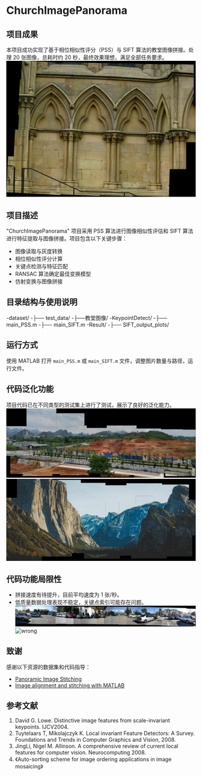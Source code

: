 # ChurchImagePanorama

## 项目成果
本项目成功实现了基于相位相似性评分（PSS）与 SIFT 算法的教堂图像拼接。处理 20 张图像，总耗时约 20 秒，最终效果理想，满足全部任务要求。
![wrong](./result/result_new1.jpg "Image Title")
## 项目描述
"ChurchImagePanorama" 项目采用 PSS 算法进行图像相似性评估和 SIFT 算法进行特征提取与图像拼接。项目包含以下关键步骤：
- 图像读取与灰度转换
- 相位相似性评分计算
- 关键点检测与特征匹配
- RANSAC 算法确定最佳变换模型
- 仿射变换与图像拼接

## 目录结构与使用说明
-dataset/
-├── test_data/
-├──教堂图像/
-KeypointDetect/
-├── main_PSS.m
-├── main_SIFT.m
-Result/
-├── SIFT_output_plots/

## 运行方式
使用 MATLAB 打开 `main_PSS.m` 或 `main_SIFT.m` 文件，调整图片数量与路径，运行文件。

## 代码泛化功能
项目代码已在不同类型的测试集上进行了测试，展示了良好的泛化能力。
![wrong](./result/easy_stitch1.jpg "Image Title")
![wrong](./result/easy_stitch2.jpg "Image Title")

## 代码功能局限性
- 拼接速度有待提升，目前平均速度为 1 张/秒。
- 低质量数据处理表现不稳定，关键点索引可能存在问题。
![wrong](./result/hard_stitch1.jpg "Image Title")
![wrong](./result/hard_stitch2.jpg "Image Title")
## 致谢
感谢以下资源的数据集和代码指导：
- [Panoramic Image Stitching](https://github.com/YICHENG-LAI/Panoramic-Image-Stitching)
- [Image alignment and stitching with MATLAB](https://github.com/ethanhe42/panorama)

## 参考文献
1. David G. Lowe. Distinctive image features from scale-invariant keypoints. IJCV2004.
2. Tuytelaars T, Mikolajczyk K. Local invariant Feature Detectors: A Survey. Foundations and Trends in Computer Graphics and Vision, 2008.
3. JingLi, Nigel M. Allinson. A comprehensive review of current local features for computer vision. Neurocomputing 2008.
4. 《Auto-sorting scheme for image ordering applications in image mosaicing》
